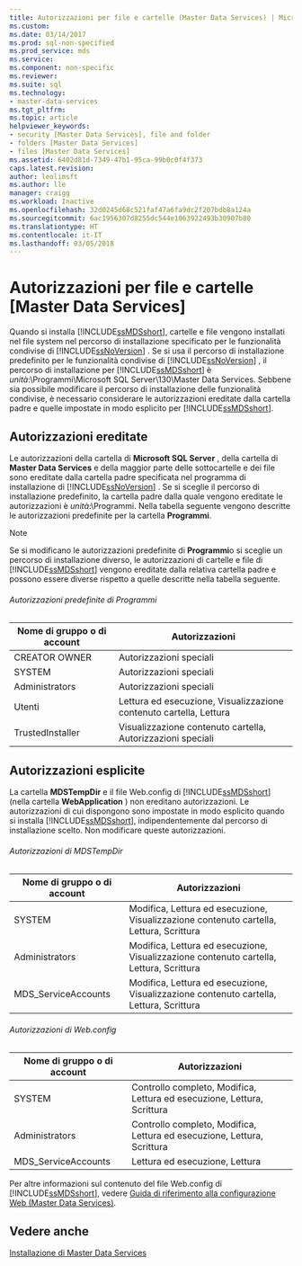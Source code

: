 ```yaml
---
title: Autorizzazioni per file e cartelle (Master Data Services) | Microsoft Docs
ms.custom: 
ms.date: 03/14/2017
ms.prod: sql-non-specified
ms.prod_service: mds
ms.service: 
ms.component: non-specific
ms.reviewer: 
ms.suite: sql
ms.technology:
- master-data-services
ms.tgt_pltfrm: 
ms.topic: article
helpviewer_keywords:
- security [Master Data Services], file and folder
- folders [Master Data Services]
- files [Master Data Services]
ms.assetid: 6402d81d-7349-47b1-95ca-99b0c0f4f373
caps.latest.revision: 
author: leolimsft
ms.author: lle
manager: craigg
ms.workload: Inactive
ms.openlocfilehash: 32d0245d68c521faf47a6fa9dc2f207bdb8a124a
ms.sourcegitcommit: 6ac1956307d8255dc544e1063922493b30907b80
ms.translationtype: HT
ms.contentlocale: it-IT
ms.lasthandoff: 03/05/2018
---
```

# <a name="folder-and-file-permissions-master-data-services"></a>Autorizzazioni per file e cartelle [Master Data Services]
  Quando si installa [!INCLUDE[ssMDSshort](../includes/ssmdsshort-md.md)], cartelle e file vengono installati nel file system nel percorso di installazione specificato per le funzionalità condivise di [!INCLUDE[ssNoVersion](../includes/ssnoversion-md.md)] . Se si usa il percorso di installazione predefinito per le funzionalità condivise di [!INCLUDE[ssNoVersion](../includes/ssnoversion-md.md)] , il percorso di installazione per [!INCLUDE[ssMDSshort](../includes/ssmdsshort-md.md)] è *unità*:\Programmi\Microsoft SQL Server\130\Master Data Services. Sebbene sia possibile modificare il percorso di installazione delle funzionalità condivise, è necessario considerare le autorizzazioni ereditate dalla cartella padre e quelle impostate in modo esplicito per [!INCLUDE[ssMDSshort](../includes/ssmdsshort-md.md)].  
  
## <a name="inherited-permissions"></a>Autorizzazioni ereditate  
 Le autorizzazioni della cartella di **Microsoft SQL Server** , della cartella di **Master Data Services** e della maggior parte delle sottocartelle e dei file sono ereditate dalla cartella padre specificata nel programma di installazione di [!INCLUDE[ssNoVersion](../includes/ssnoversion-md.md)] . Se si sceglie il percorso di installazione predefinito, la cartella padre dalla quale vengono ereditate le autorizzazioni è *unità*:\Programmi. Nella tabella seguente vengono descritte le autorizzazioni predefinite per la cartella **Programmi**.  
  
> [!NOTE]  
>  Se si modificano le autorizzazioni predefinite di **Programmi**o si sceglie un percorso di installazione diverso, le autorizzazioni di cartelle e file di [!INCLUDE[ssMDSshort](../includes/ssmdsshort-md.md)] vengono ereditate dalla relativa cartella padre e possono essere diverse rispetto a quelle descritte nella tabella seguente.  
  
###### <a name="program-files-default-permissions"></a>Autorizzazioni predefinite di Programmi  
  
|Nome di gruppo o di account|Autorizzazioni|  
|---------------------------|-----------------|  
|CREATOR OWNER|Autorizzazioni speciali|  
|SYSTEM|Autorizzazioni speciali|  
|Administrators|Autorizzazioni speciali|  
|Utenti|Lettura ed esecuzione, Visualizzazione contenuto cartella, Lettura|  
|TrustedInstaller|Visualizzazione contenuto cartella, Autorizzazioni speciali|  
  
## <a name="explicit-permissions"></a>Autorizzazioni esplicite  
 La cartella **MDSTempDir** e il file Web.config di [!INCLUDE[ssMDSshort](../includes/ssmdsshort-md.md)] (nella cartella **WebApplication** ) non ereditano autorizzazioni. Le autorizzazioni di cui dispongono sono impostate in modo esplicito quando si installa [!INCLUDE[ssMDSshort](../includes/ssmdsshort-md.md)], indipendentemente dal percorso di installazione scelto. Non modificare queste autorizzazioni.  
  
###### <a name="mdstempdir-permissions"></a>Autorizzazioni di MDSTempDir  
  
|Nome di gruppo o di account|Autorizzazioni|  
|---------------------------|-----------------|  
|SYSTEM|Modifica, Lettura ed esecuzione, Visualizzazione contenuto cartella, Lettura, Scrittura|  
|Administrators|Modifica, Lettura ed esecuzione, Visualizzazione contenuto cartella, Lettura, Scrittura|  
|MDS_ServiceAccounts|Modifica, Lettura ed esecuzione, Visualizzazione contenuto cartella, Lettura, Scrittura|  
  
###### <a name="webconfig-permissions"></a>Autorizzazioni di Web.config  
  
|Nome di gruppo o di account|Autorizzazioni|  
|---------------------------|-----------------|  
|SYSTEM|Controllo completo, Modifica, Lettura ed esecuzione, Lettura, Scrittura|  
|Administrators|Controllo completo, Modifica, Lettura ed esecuzione, Lettura, Scrittura|  
|MDS_ServiceAccounts|Lettura ed esecuzione, Lettura|  
  
 Per altre informazioni sul contenuto del file Web.config di [!INCLUDE[ssMDSshort](../includes/ssmdsshort-md.md)], vedere [Guida di riferimento alla configurazione Web &#40;Master Data Services&#41;](../master-data-services/web-configuration-reference-master-data-services.md).  
  
## <a name="see-also"></a>Vedere anche  
 [Installazione di Master Data Services](../master-data-services/install-windows/install-master-data-services.md)  
  
  
